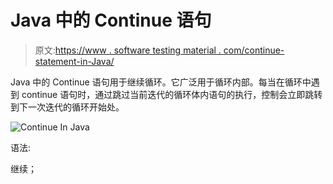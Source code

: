 # Java 中的 Continue 语句

> 原文:[https://www . software testing material . com/continue-statement-in-Java/](https://www.softwaretestingmaterial.com/continue-statement-in-java/)

Java 中的 Continue 语句用于继续循环。它广泛用于循环内部。每当在循环中遇到 continue 语句时，通过跳过当前迭代的循环体内语句的执行，控制会立即跳转到下一次迭代的循环开始处。

![Continue In Java](img/48c1825dea91d9dd9626f1583b43d89d.png)

语法:

继续；